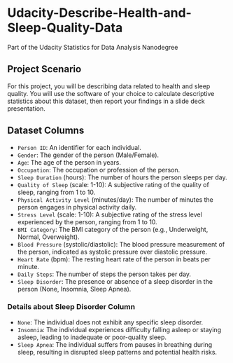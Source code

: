 # Udacity-Describe-Health-and-Sleep-Quality-Data
Part of the Udacity Statistics for Data Analysis Nanodegree

## Project Scenario

For this project, you will be describing data related to health and sleep quality.
You will use the software of your choice to calculate descriptive statistics about this dataset, then report your findings in a slide deck presentation.

## Dataset Columns

- `Person ID`: An identifier for each individual.
- `Gender`: The gender of the person (Male/Female).
- `Age`: The age of the person in years.
- `Occupation`: The occupation or profession of the person.
- `Sleep Duration` (hours): The number of hours the person sleeps per day.
- `Quality of Sleep` (scale: 1-10): A subjective rating of the quality of sleep, ranging from 1 to 10.
- `Physical Activity Level` (minutes/day): The number of minutes the person engages in physical activity daily.
- `Stress Level` (scale: 1-10): A subjective rating of the stress level experienced by the person, ranging from 1 to 10.
- `BMI Category`: The BMI category of the person (e.g., Underweight, Normal, Overweight).
- `Blood Pressure` (systolic/diastolic): The blood pressure measurement of the person, indicated as systolic pressure over diastolic pressure.
- `Heart Rate` (bpm): The resting heart rate of the person in beats per minute.
- `Daily Steps`: The number of steps the person takes per day.
- `Sleep Disorder`: The presence or absence of a sleep disorder in the person (None, Insomnia, Sleep Apnea).

### Details about Sleep Disorder Column
- `None`: The individual does not exhibit any specific sleep disorder.
- `Insomnia`: The individual experiences difficulty falling asleep or staying asleep, leading to inadequate or poor-quality sleep.
- `Sleep Apnea`: The individual suffers from pauses in breathing during sleep, resulting in disrupted sleep patterns and potential health risks.
